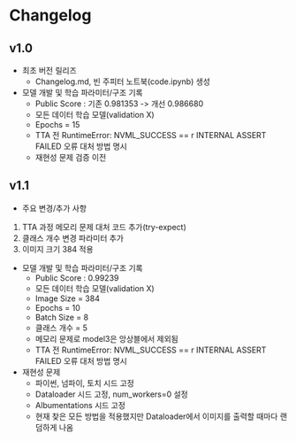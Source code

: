 # Changelog

## v1.0
- 최초 버전 릴리즈
  - Changelog.md, 빈 주피터 노트북(code.ipynb) 생성
- 모델 개발 및 학습 파라미터/구조 기록
  - Public Score : 기존 0.981353 -> 개선 0.986680
  - 모든 데이터 학습 모델(validation X)
  - Epochs = 15
  - TTA 전 RuntimeError: NVML_SUCCESS == r INTERNAL ASSERT FAILED 오류 대처 방법 명시
  - 재현성 문제 검증 이전
 
## v1.1
- 주요 변경/추가 사항
1. TTA 과정 메모리 문제 대처 코드 추가(try-expect)
2. 클래스 개수 변경 파라미터 추가
3. 이미지 크기 384 적용
- 모델 개발 및 학습 파라미터/구조 기록
  - Public Score : 0.99239
  - 모든 데이터 학습 모델(validation X)
  - Image Size = 384
  - Epochs = 10
  - Batch Size = 8
  - 클래스 개수 = 5
  - 메모리 문제로 model3은 앙상블에서 제외됨
  - TTA 전 RuntimeError: NVML_SUCCESS == r INTERNAL ASSERT FAILED 오류 대처 방법 명시
- 재현성 문제
  - 파이썬, 넘파이, 토치 시드 고정
  - Dataloader 시드 고정, num_workers=0 설정
  - Albumentations 시드 고정
  - 현재 찾은 모든 방법을 적용했지만 Dataloader에서 이미지를 출력할 때마다 랜덤하게 나옴
